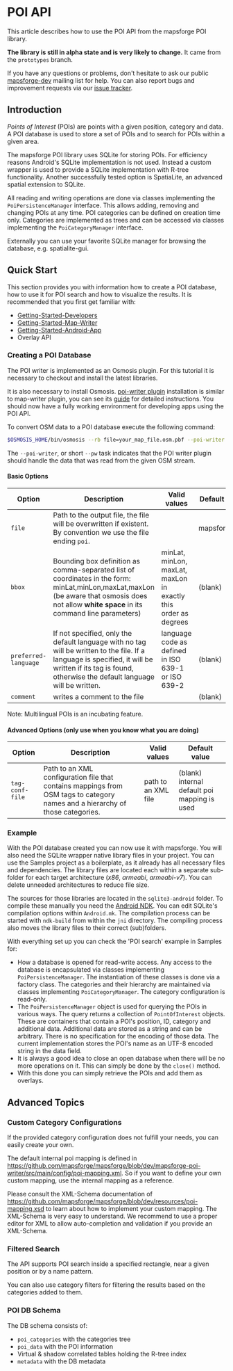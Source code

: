 # POI API

This article describes how to use the POI API from the mapsforge POI library.

**The library is still in alpha state and is very likely to change.** It came from the `prototypes` branch.

If you have any questions or problems, don't hesitate to ask our public [mapsforge-dev](https://groups.google.com/group/mapsforge-dev) mailing list for help. You can also report bugs and improvement requests via our [issue tracker](https://github.com/mapsforge/mapsforge/issues).

## Introduction

_Points of Interest_ (POIs) are points with a given position, category and data. A POI database is used to store a set of POIs and to search for POIs within a given area.

The mapsforge POI library uses SQLite for storing POIs. For efficiency reasons Android's SQLite implementation is not used. Instead a custom wrapper is used to provide a SQLite implementation with R-tree functionality. Another successfully tested option is SpatiaLite, an advanced spatial extension to SQLite.

All reading and writing operations are done via classes implementing the `PoiPersistenceManager` interface. This allows adding, removing and changing POIs at any time. POI categories can be defined on creation time only. Categories are implemented as trees and can be accessed via classes implementing the `PoiCategoryManager` interface.

Externally you can use your favorite SQLite manager for browsing the database, e.g. spatialite-gui.

## Quick Start

This section provides you with information how to create a POI database, how to use it for POI search and how to visualize the results. It is recommended that you first get familiar with:
- [Getting-Started-Developers](Getting-Started-Developers.md)
- [Getting-Started-Map-Writer](Getting-Started-Map-Writer.md)
- [Getting-Started-Android-App](Getting-Started-Android-App.md)
- Overlay API

### Creating a POI Database

The POI writer is implemented as an Osmosis plugin. For this tutorial it is necessary to checkout and install the latest libraries.

It is also necessary to install Osmosis. [poi-writer plugin](http://ci.mapsforge.org/job/dev/lastSuccessfulBuild/artifact/mapsforge-poi-writer/build/libs/mapsforge-poi-writer-dev-SNAPSHOT.jar) installation is similar to map-writer plugin, you can see its [guide](Getting-Started-Map-Writer.md#plugin-installation) for detailed instructions. You should now have a fully working environment for developing apps using the POI API.

To convert OSM data to a POI database execute the following command:

```bash
$OSMOSIS_HOME/bin/osmosis --rb file=your_map_file.osm.pbf --poi-writer file=your_database.poi preferred-language=en tag-conf-file=poi-mapping.xml
```

The `--poi-writer`, or short `--pw` task indicates that the POI writer plugin should handle the data that was read from the given OSM stream.

#### Basic Options

|**Option**|**Description**|**Valid values**|**Default value**|
|----------|---------------|----------------|-----------------|
|`file`|Path to the output file, the file will be overwritten if existent. By convention we use the file ending `poi`.||mapsforge.poi|
|`bbox`|Bounding box definition as comma-separated list of coordinates in the form: minLat,minLon,maxLat,maxLon (be aware that osmosis does not allow **white space** in its command line parameters)|minLat, minLon, maxLat, maxLon in exactly this order as degrees|(blank)|
|`preferred-language`|If not specified, only the default language with no tag will be written to the file. If a language is specified, it will be written if its tag is found, otherwise the default language will be written.|language code as defined in ISO 639-1 or ISO 639-2|(blank)|
|`comment`|writes a comment to the file||(blank)|

Note: Multilingual POIs is an incubating feature.

#### Advanced Options (only use when you know what you are doing)

|**Option**|**Description**|**Valid values**|**Default value**|
|----------|---------------|----------------|-----------------|
|`tag-conf-file`|Path to an XML configuration file that contains mappings from OSM tags to category names and a hierarchy of those categories.|path to an XML file|(blank) internal default poi mapping is used|

### Example

With the POI database created you can now use it with mapsforge. You will also need the SQLite wrapper native library files in your project. You can use the Samples project as a boilerplate, as it already has all necessary files and dependencies. The library files are located each within a separate sub-folder for each target architecture (_x86_, _armeabi_, _armeabi-v7_). You can delete unneeded architectures to reduce file size.

The sources for those libraries are located in the `sqlite3-android` folder. To compile these manually you need the [Android NDK](http://developer.android.com/tools/sdk/ndk/index.html). You can edit SQLite's compilation options within `Android.mk`. The compilation process can be started with `ndk-build` from within the `jni` directory. The compiling process also moves the library files to their correct (sub)folders.

With everything set up you can check the 'POI search' example in Samples for:
- How a database is opened for read-write access. Any access to the database is encapsulated via classes implementing `PoiPersistenceManager`. The instantiation of these classes is done via a factory class. The categories and their hierarchy are maintained via classes implementing `PoiCategoryManager`. The category configuration is read-only.
- The `PoiPersistenceManager` object is used for querying the POIs in various ways. The query returns a collection of `PointOfInterest` objects. These are containers that contain a POI's position, ID, category and additional data. Additional data are stored as a string and can be arbitrary. There is no specification for the encoding of those data. The current implementation stores the POI's name as an UTF-8 encoded string in the data field.
- It is always a good idea to close an open database when there will be no more operations on it. This can simply be done by the `close()` method.
- With this done you can simply retrieve the POIs and add them as overlays.

## Advanced Topics

### Custom Category Configurations

If the provided category configuration does not fulfill your needs, you can easily create your own.

The default internal poi mapping is defined in https://github.com/mapsforge/mapsforge/blob/dev/mapsforge-poi-writer/src/main/config/poi-mapping.xml. So if you want to define your own custom mapping, use the internal mapping as a reference.

Please consult the XML-Schema documentation of https://github.com/mapsforge/mapsforge/blob/dev/resources/poi-mapping.xsd to learn about how to implement your custom mapping. The XML-Schema is very easy to understand. We recommend to use a proper editor for XML to allow auto-completion and validation if you provide an XML-Schema.

### Filtered Search

The API supports POI search inside a specified rectangle, near a given position or by a name pattern.

You can also use category filters for filtering the results based on the categories added to them.

### POI DB Schema

The DB schema consists of:
- `poi_categories` with the categories tree
- `poi_data` with the POI information
- Virtual & shadow correlated tables holding the R-tree index
- `metadata` with the DB metadata
